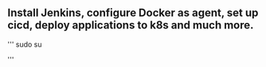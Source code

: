 ## Install Jenkins, configure Docker as agent, set up cicd, deploy applications to k8s and much more.
'''
sudo su

'''